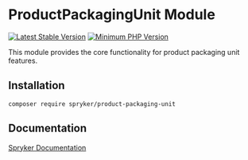 # ProductPackagingUnit Module
[![Latest Stable Version](https://poser.pugx.org/spryker/product-packaging-unit/v/stable.svg)](https://packagist.org/packages/spryker/product-packaging-unit)
[![Minimum PHP Version](https://img.shields.io/badge/php-%3E%3D%208.1-8892BF.svg)](https://php.net/)

This module provides the core functionality for product packaging unit features.

## Installation

```
composer require spryker/product-packaging-unit
```

## Documentation

[Spryker Documentation](https://docs.spryker.com)
